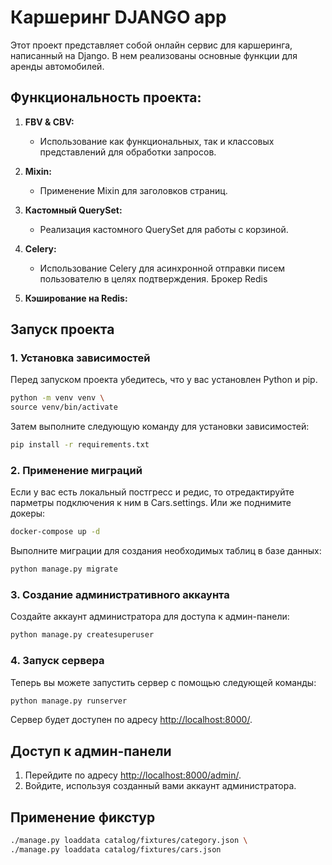 


# Каршеринг DJANGO app

Этот проект представляет собой онлайн сервис для каршеринга, написанный на Django. В нем реализованы основные функции для аренды автомобилей.

## Функциональность проекта:

1. **FBV & CBV:**
   - Использование как функциональных, так и классовых представлений для обработки запросов.

2. **Mixin:**
   - Применение Mixin для заголовков страниц.

3. **Кастомный QuerySet:**
   - Реализация кастомного QuerySet для работы с корзиной.

4. **Celery:**
   - Использование Celery для асинхронной отправки писем пользователю в целях подтверждения. Брокер Redis

5. **Кэширование на Redis:**

## Запуск проекта

### 1. Установка зависимостей

Перед запуском проекта убедитесь, что у вас установлен Python и pip. 

```bash
python -m venv venv \
source venv/bin/activate
```
Затем выполните следующую команду для установки зависимостей:

```bash
pip install -r requirements.txt
```

### 2. Применение миграций
Если у вас есть локальный постгресс и редис, то отредактируйте парметры подключения к ним в Cars.settings.
Или же поднимите докеры:

```bash
docker-compose up -d
```

Выполните миграции для создания необходимых таблиц в базе данных:

```bash
python manage.py migrate
```


### 3. Создание административного аккаунта

Создайте аккаунт администратора для доступа к админ-панели:

```bash
python manage.py createsuperuser
```

### 4. Запуск сервера

Теперь вы можете запустить сервер с помощью следующей команды:

```bash
python manage.py runserver
```

Сервер будет доступен по адресу [http://localhost:8000/](http://localhost:8000/).

## Доступ к админ-панели

1. Перейдите по адресу [http://localhost:8000/admin/](http://localhost:8000/admin/).
2. Войдите, используя созданный вами аккаунт администратора.

## Применение фикстур
```bash
./manage.py loaddata catalog/fixtures/category.json \
./manage.py loaddata catalog/fixtures/cars.json 
```
